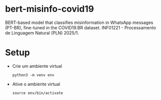 # bert-misinfo-covid19
BERT-based model that classifies misinformation in WhatsApp messages (PT-BR), fine-tuned in the COVID19.BR dataset. INF01221 - Processamento de Linguagem Natural (PLN) 2025/1.

# Setup

- Crie um ambiente virtual
  
    `python3 -m venv env`

- Ative o ambiente virtual

    `source env/bin/activate`